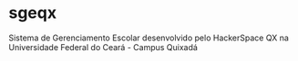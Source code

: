 # sgeqx
Sistema de Gerenciamento Escolar desenvolvido pelo HackerSpace QX na Universidade Federal do Ceará - Campus Quixadá
